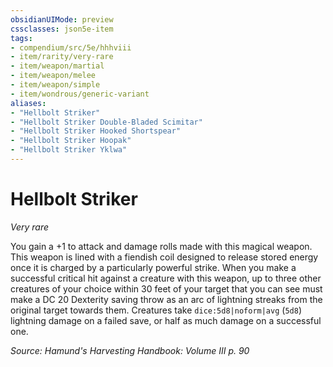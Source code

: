 ```yaml
---
obsidianUIMode: preview
cssclasses: json5e-item
tags:
- compendium/src/5e/hhhviii
- item/rarity/very-rare
- item/weapon/martial
- item/weapon/melee
- item/weapon/simple
- item/wondrous/generic-variant
aliases: 
- "Hellbolt Striker"
- "Hellbolt Striker Double-Bladed Scimitar"
- "Hellbolt Striker Hooked Shortspear"
- "Hellbolt Striker Hoopak"
- "Hellbolt Striker Yklwa"
---
```

# Hellbolt Striker
*Very rare*  


You gain a +1 to attack and damage rolls made with this magical weapon. This weapon is lined with a fiendish coil designed to release stored energy once it is charged by a particularly powerful strike. When you make a successful critical hit against a creature with this weapon, up to three other creatures of your choice within 30 feet of your target that you can see must make a DC 20 Dexterity saving throw as an arc of lightning streaks from the original target towards them. Creatures take `dice:5d8|noform|avg` (`5d8`) lightning damage on a failed save, or half as much damage on a successful one.

*Source: Hamund's Harvesting Handbook: Volume III p. 90*
